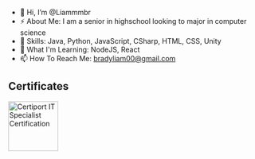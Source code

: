 - 👋 Hi, I’m @Liammmbr
- ⚡ About Me: I am a senior in highschool looking to major in computer science
- 🎯 Skills: Java, Python, JavaScript, CSharp, HTML, CSS, Unity
- 🌱 What I'm Learning: NodeJS, React
- 📫 How To Reach Me: bradyliam00@gmail.com
<h2>Certificates</h2>
 <img src="https://images.credly.com/images/3c4602d8-832e-4a24-b42d-00359ce746f7/ITS-Badges_Python_1200px.png" alt="Certiport IT Specialist Certification" width="100" height="100">


<!---
Liammmbr/Liammmbr is a ✨ special ✨ repository because its `README.md` (this file) appears on your GitHub profile.
You can click the Preview link to take a look at your changes.
--->
